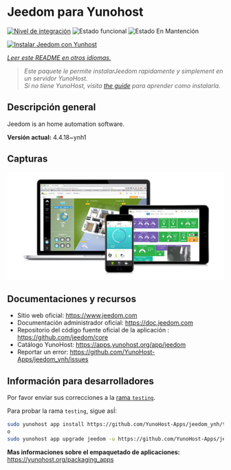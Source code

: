 <!--
Este archivo README esta generado automaticamente<https://github.com/YunoHost/apps/tree/master/tools/readme_generator>
No se debe editar a mano.
-->

# Jeedom para Yunohost

[![Nivel de integración](https://dash.yunohost.org/integration/jeedom.svg)](https://ci-apps.yunohost.org/ci/apps/jeedom/) ![Estado funcional](https://ci-apps.yunohost.org/ci/badges/jeedom.status.svg) ![Estado En Mantención](https://ci-apps.yunohost.org/ci/badges/jeedom.maintain.svg)

[![Instalar Jeedom con Yunhost](https://install-app.yunohost.org/install-with-yunohost.svg)](https://install-app.yunohost.org/?app=jeedom)

*[Leer este README en otros idiomas.](./ALL_README.md)*

> *Este paquete le permite instalarJeedom rapidamente y simplement en un servidor YunoHost.*  
> *Si no tiene YunoHost, visita [the guide](https://yunohost.org/install) para aprender como instalarla.*

## Descripción general

Jeedom is an home automation software.


**Versión actual:** 4.4.18~ynh1

## Capturas

![Captura de Jeedom](./doc/screenshots/01-Appli-jeedom.png)

## Documentaciones y recursos

- Sitio web oficial: <https://www.jeedom.com>
- Documentación administrador oficial: <https://doc.jeedom.com>
- Repositorio del código fuente oficial de la aplicación : <https://github.com/jeedom/core>
- Catálogo YunoHost: <https://apps.yunohost.org/app/jeedom>
- Reportar un error: <https://github.com/YunoHost-Apps/jeedom_ynh/issues>

## Información para desarrolladores

Por favor enviar sus correcciones a la [rama `testing`](https://github.com/YunoHost-Apps/jeedom_ynh/tree/testing).

Para probar la rama `testing`, sigue asÍ:

```bash
sudo yunohost app install https://github.com/YunoHost-Apps/jeedom_ynh/tree/testing --debug
o
sudo yunohost app upgrade jeedom -u https://github.com/YunoHost-Apps/jeedom_ynh/tree/testing --debug
```

**Mas informaciones sobre el empaquetado de aplicaciones:** <https://yunohost.org/packaging_apps>
